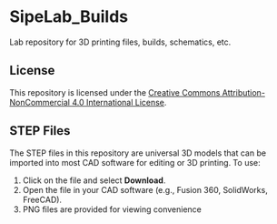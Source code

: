 # SipeLab_Builds
Lab repository for 3D printing files, builds, schematics, etc.

## License

This repository is licensed under the [Creative Commons Attribution-NonCommercial 4.0 International License](https://creativecommons.org/licenses/by-nc/4.0/).

## STEP Files

The STEP files in this repository are universal 3D models that can be imported into most CAD software for editing or 3D printing. To use:

1. Click on the file and select **Download**.
2. Open the file in your CAD software (e.g., Fusion 360, SolidWorks, FreeCAD).
3. PNG files are provided for viewing convenience
